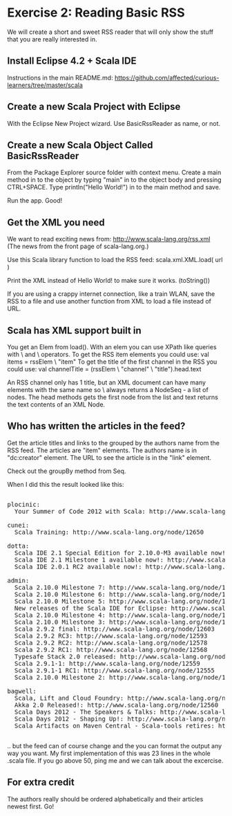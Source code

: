 # Exercise 2: Reading Basic RSS

We will create a short and sweet RSS reader that will only show the stuff that you are really interested in.

## Install Eclipse 4.2 + Scala IDE

Instructions in the main README.md:
https://github.com/affected/curious-learners/tree/master/scala

## Create a new Scala Project with Eclipse

With the Eclipse New Project wizard. Use BasicRssReader as name, or not.

## Create a new Scala Object Called BasicRssReader

From the Package Explorer source folder with context menu.
Create a main method in to the object by typing "main" in to the object body and pressing CTRL+SPACE.
Type
  println("Hello World!")
in to the main method and save.

Run the app. Good!

## Get the XML you need

We want to read exciting news from:
http://www.scala-lang.org/rss.xml
(The news from the front page of scala-lang.org.)

Use this Scala library function to load the RSS feed:
scala.xml.XML.load( url )

Print the XML instead of Hello World! to make sure it works. (toString())

If you are using a crappy internet connection, like a train WLAN, save the RSS 
to a file and use another function from XML to load a file instead of URL.

## Scala has XML support built in

You get an Elem from load(). With an elem you can use XPath like queries with \\ and \ operators.
To get the RSS item elements you could use:
  val items = rssElem \\ "item"
To get the title of the first channel in the RSS you could use:
  val channelTitle = (rssElem \ "channel" \ "title").head.text

An RSS channel only has 1 title, but an XML document can have many elements with the same name
so \ always returns a NodeSeq - a list of nodes. The head methods gets the first node from
the list and text returns the text contents of an XML Node.

## Who has written the articles in the feed?

Get the article titles and links to the grouped by the authors name from the RSS feed.
The articles are "item" elements. The authors name is in "dc:creator" element.
The URL to see the article is in the "link" element.

Check out the groupBy method from Seq.

When I did this the result looked like this:

<pre>

plocinic:
  Your Summer of Code 2012 with Scala: http://www.scala-lang.org/node/12565

cunei:
  Scala Training: http://www.scala-lang.org/node/12650

dotta:
  Scala IDE 2.1 Special Edition for 2.10.0-M3 available now!: http://www.scala-lang.org/node/12675
  Scala IDE 2.1 Milestone 1 available now!: http://www.scala-lang.org/node/12604
  Scala IDE 2.0.1 RC2 available now!: http://www.scala-lang.org/node/12571

admin:
  Scala 2.10.0 Milestone 7: http://www.scala-lang.org/node/12797
  Scala 2.10.0 Milestone 6: http://www.scala-lang.org/node/12774
  Scala 2.10.0 Milestone 5: http://www.scala-lang.org/node/12735
  New releases of the Scala IDE for Eclipse: http://www.scala-lang.org/node/12719
  Scala 2.10.0 Milestone 4: http://www.scala-lang.org/node/12702
  Scala 2.10.0 Milestone 3: http://www.scala-lang.org/node/12659
  Scala 2.9.2 final: http://www.scala-lang.org/node/12603
  Scala 2.9.2 RC3: http://www.scala-lang.org/node/12593
  Scala 2.9.2 RC2: http://www.scala-lang.org/node/12578
  Scala 2.9.2 RC1: http://www.scala-lang.org/node/12568
  Typesafe Stack 2.0 released: http://www.scala-lang.org/node/12566
  Scala 2.9.1-1: http://www.scala-lang.org/node/12559
  Scala 2.9.1-1 RC1: http://www.scala-lang.org/node/12555
  Scala 2.10.0 Milestone 2: http://www.scala-lang.org/node/12550

bagwell:
  Scala, Lift and Cloud Foundry: http://www.scala-lang.org/node/12563
  Akka 2.0 Released!: http://www.scala-lang.org/node/12560
  Scala Days 2012 - The Speakers & Talks: http://www.scala-lang.org/node/12558
  Scala Days 2012 - Shaping Up!: http://www.scala-lang.org/node/12473
  Scala Artifacts on Maven Central - Scala-tools retires: http://www.scala-lang.org/node/12437

</pre>

.. but the feed can of course change and the you can format the output any way you want.
My first implementation of this was 23 lines in the whole .scala file. If you go above 
50, ping me and we can talk about the excercise.

## For extra credit

The authors really should be ordered alphabetically and their articles newest first. Go!